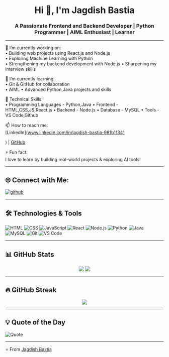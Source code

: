 <h1 align="center">Hi 👋, I'm Jagdish Bastia</h1>
<h3 align="center">A Passionate Frontend and Backend Developer | Python Programmer | AIML Enthusiast | Learner</h3>

---

🔭 I’m currently working on:  
• Building web projects using React.js and Node.js  
• Exploring Machine Learning with Python  
• Strengthening my backend development with Node.js
• Sharpening my interview skills


🌱 I’m currently learning:  
• Git & GitHub for collaboration  
• AIML
• Advanced Python,Java projects and skills

💬 Technical Skills:  
• Programming Languages - Python,Java
• Frontend - HTML,CSS,JS,React.js
• Backend - Node.js
• Database - MySQL
• Tools - VS Code,Github

📫 How to reach me:  
[LinkedIn](www.linkedin.com/in/jagdish-bastia-981b11341

) | [GitHub](https://github.com/JagdishBastia)

⚡ Fun fact:  
I love to learn by building real-world projects & exploring AI tools!

---

## 🌐 Connect with Me:
<p align="left">
  <a href="www.linkedin.com/in/jagdish-bastia-981b11341

" target="blank"><img align="center" src="https://img.shields.io/badge/LinkedIn-blue?style=flat-square&logo=linkedin" alt="linkedin" /></a>
  <a href="https://github.com/YOUR_USERNAME" target="blank"><img align="center" src="https://img.shields.io/badge/GitHub-100000?style=flat-square&logo=github&logoColor=white" alt="github" /></a>
</p>

---

## 🛠️ Technologies & Tools

![HTML](https://img.shields.io/badge/-HTML5-orange?style=flat&logo=html5)
![CSS](https://img.shields.io/badge/-CSS3-blue?style=flat&logo=css3)
![JavaScript](https://img.shields.io/badge/-JavaScript-yellow?style=flat&logo=javascript)
![React](https://img.shields.io/badge/-React-blue?style=flat&logo=react)
![Node.js](https://img.shields.io/badge/-Node.js-green?style=flat&logo=node.js)
![Python](https://img.shields.io/badge/-Python-blue?style=flat&logo=python)
![Java](https://img.shields.io/badge/-Java-red?style=flat&logo=java)
![MySQL](https://img.shields.io/badge/-MySQL-blue?style=flat&logo=mysql)
![Git](https://img.shields.io/badge/-Git-orange?style=flat&logo=git)
![VS Code](https://img.shields.io/badge/-VS%20Code-blue?style=flat&logo=visual-studio-code)

---

## 📊 GitHub Stats

<p align="center">
  <img src="https://github-readme-stats.vercel.app/api?username=YOUR_USERNAME&show_icons=true&theme=tokyonight" />
  <img src="https://github-readme-stats.vercel.app/api/top-langs/?username=YOUR_USERNAME&layout=compact&theme=tokyonight" />
</p>

---

## 🔥 GitHub Streak

<p align="center">
  <img src="https://streak-stats.demolab.com?user=YOUR_USERNAME&theme=tokyonight&date_format=M%20j%5B%2C%20Y%5D" />
</p>

---

## 💡 Quote of the Day
![Quote](https://quotes-github-readme.vercel.app/api?type=horizontal&theme=tokyonight)

---

⭐️ From [Jagdish Bastia](https://github.com/YOUR_USERNAME)
